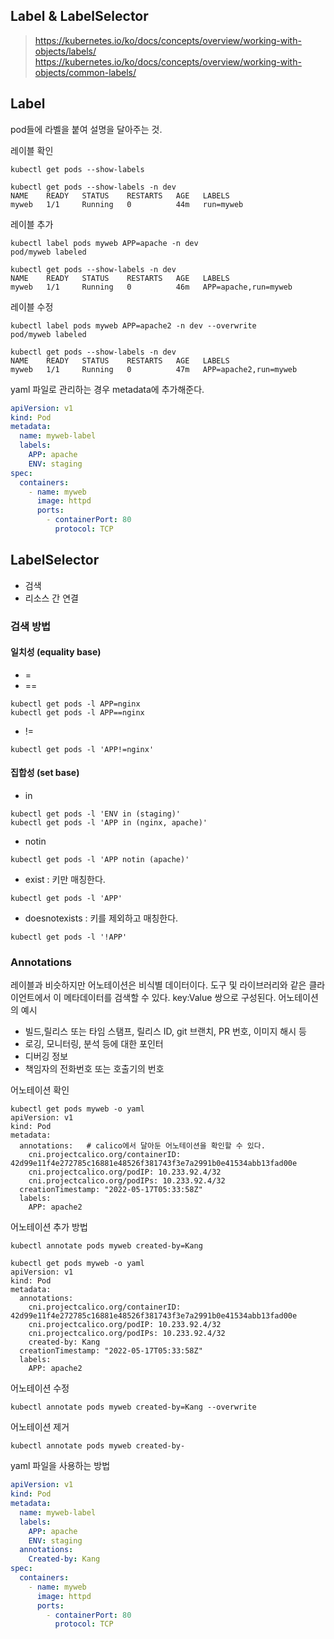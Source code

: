 ## Label & LabelSelector
>https://kubernetes.io/ko/docs/concepts/overview/working-with-objects/labels/
>https://kubernetes.io/ko/docs/concepts/overview/working-with-objects/common-labels/

## Label
pod들에 라벨을 붙여 설명을 달아주는 것.

레이블 확인
```
kubectl get pods --show-labels

kubectl get pods --show-labels -n dev
NAME    READY   STATUS    RESTARTS   AGE   LABELS
myweb   1/1     Running   0          44m   run=myweb

```

레이블 추가
```
kubectl label pods myweb APP=apache -n dev
pod/myweb labeled

kubectl get pods --show-labels -n dev     
NAME    READY   STATUS    RESTARTS   AGE   LABELS
myweb   1/1     Running   0          46m   APP=apache,run=myweb
```

레이블 수정
```
kubectl label pods myweb APP=apache2 -n dev --overwrite
pod/myweb labeled

kubectl get pods --show-labels -n dev                  
NAME    READY   STATUS    RESTARTS   AGE   LABELS
myweb   1/1     Running   0          47m   APP=apache2,run=myweb
```

yaml 파일로 관리하는 경우 metadata에 추가해준다.
```yaml
apiVersion: v1  
kind: Pod    
metadata:            
  name: myweb-label
  labels:
    APP: apache
    ENV: staging
spec:      
  containers:
    - name: myweb
      image: httpd
      ports:
        - containerPort: 80
          protocol: TCP
```

## LabelSelector
- 검색
- 리소스 간 연결

### 검색 방법
#### 일치성 (equality base)
- =
- ==
```
kubectl get pods -l APP=nginx
kubectl get pods -l APP==nginx
```
- !=
```
kubectl get pods -l 'APP!=nginx'
```

#### 집합성 (set base)
- in
```
kubectl get pods -l 'ENV in (staging)'
kubectl get pods -l 'APP in (nginx, apache)'
```
- notin
```
kubectl get pods -l 'APP notin (apache)'
```
- exist : 키만 매칭한다.
```
kubectl get pods -l 'APP'
```
- doesnotexists : 키를 제외하고 매칭한다.
```
kubectl get pods -l '!APP'
```

### Annotations
레이블과 비슷하지만 어노테이션은 비식별 데이터이다. 도구 및 라이브러리와 같은 클라이언트에서 이 메타데이터를 검색할 수 있다.
key:Value 쌍으로 구성된다.
어노테이션의 예시
- 빌드,릴리스 또는 타임 스탬프, 릴리스 ID, git 브랜치, PR 번호, 이미지 해시 등
- 로깅, 모니터링, 분석 등에 대한 포인터
- 디버깅 정보
- 책임자의 전화번호 또는 호출기의 번호 
    
어노테이션 확인
```
kubectl get pods myweb -o yaml
apiVersion: v1
kind: Pod
metadata:
  annotations:   # calico에서 달아둔 어노테이션을 확인할 수 있다.
    cni.projectcalico.org/containerID: 42d99e11f4e272785c16881e48526f381743f3e7a2991b0e41534abb13fad00e
    cni.projectcalico.org/podIP: 10.233.92.4/32
    cni.projectcalico.org/podIPs: 10.233.92.4/32
  creationTimestamp: "2022-05-17T05:33:58Z"
  labels:
    APP: apache2
```
  
어노테이션 추가 방법  
```
kubectl annotate pods myweb created-by=Kang

kubectl get pods myweb -o yaml
apiVersion: v1
kind: Pod
metadata:
  annotations:
    cni.projectcalico.org/containerID: 42d99e11f4e272785c16881e48526f381743f3e7a2991b0e41534abb13fad00e
    cni.projectcalico.org/podIP: 10.233.92.4/32
    cni.projectcalico.org/podIPs: 10.233.92.4/32
    created-by: Kang
  creationTimestamp: "2022-05-17T05:33:58Z"
  labels:
    APP: apache2
```

어노테이션 수정
```
kubectl annotate pods myweb created-by=Kang --overwrite
```

어노테이션 제거
```
kubectl annotate pods myweb created-by-
```

yaml 파일을 사용하는 방법
```yaml
apiVersion: v1  
kind: Pod 
metadata:            
  name: myweb-label
  labels:
    APP: apache
    ENV: staging
  annotations:
    Created-by: Kang
spec:      
  containers:
    - name: myweb
      image: httpd
      ports:
        - containerPort: 80
          protocol: TCP
```